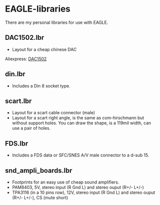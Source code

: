 # EAGLE-libraries
There are my personal libraries for use with EAGLE.

## DAC1502.lbr
* Layout for a cheap chinese DAC

Aliexpress: [DAC1502](https://es.aliexpress.com/item/4000054194789.html?spm=a2g0s.9042311.0.0.6c3363c0sWXnhV)

## din.lbr
* Includes a Din 8 socket type.

## scart.lbr

* Layout for a scart cable connector (male)
* Layout for a scart right angle, is the same as com-hirschmann but without support holes. You can draw the shape, is a 119mil width, can use a pair of holes.

## FDS.lbr

* Includes a FDS data or SFC/SNES A/V male connector to a d-sub 15.

## snd_ampli_boards.lbr

* Footprints for an easy use of cheap sound amplifiers.
* PAM8403, 5V, stereo input (R Gnd L) and stereo ouput (R+/- L+/-)
* TPA3116 (in a 10 pins row), 12V, stereo input (R Gnd L) and stereo ouput (R+/- L+/-), CS (mute short)
